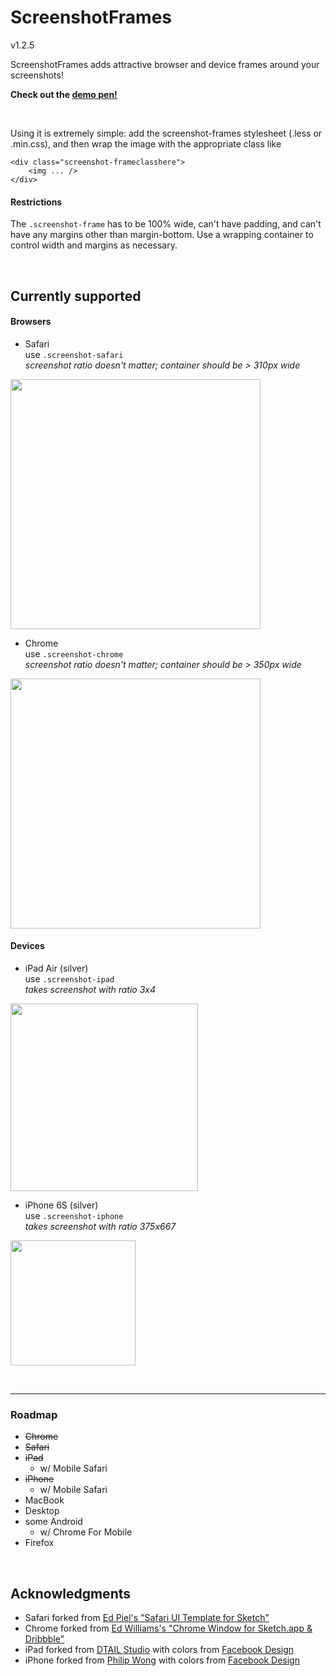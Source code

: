 # ScreenshotFrames
v1.2.5

ScreenshotFrames adds attractive browser and device frames around your screenshots!

**Check out the [demo pen!](http://codepen.io/henry/pen/NAYbNd?editors=1100)**

&nbsp;

Using it is extremely simple: add the screenshot-frames stylesheet (.less or .min.css), and then wrap the image with the appropriate class like

	<div class="screenshot-frameclasshere">
		<img ... />
	</div>

#### Restrictions

The `.screenshot-frame` has to be 100% wide, can't have padding, and can't have any margins other than margin-bottom. Use a wrapping container to control width and margins as necessary.	

&nbsp;

## Currently supported
#### Browsers

- Safari  
use `.screenshot-safari`  
*screenshot ratio doesn't matter; container should be > 310px wide*  
<img src="https://raw.githubusercontent.com/olets/ScreenshotFrames/master/images/safari.png" width="400">

- Chrome  
use `.screenshot-chrome`  
*screenshot ratio doesn't matter; container should be > 350px wide*  
<img src="https://raw.githubusercontent.com/olets/ScreenshotFrames/master/images/chrome.png" width="400">

#### Devices

- iPad Air (silver)  
use `.screenshot-ipad`  
*takes screenshot with ratio 3x4*  
<img src="https://raw.githubusercontent.com/olets/ScreenshotFrames/master/images/ipad.png" width="300">

- iPhone 6S (silver)  
use `.screenshot-iphone`  
*takes screenshot with ratio 375x667*  
<img src="https://raw.githubusercontent.com/olets/ScreenshotFrames/master/images/iphone.png" width="200">


&nbsp;

----
### Roadmap

- ~~Chrome~~
- ~~Safari~~
- ~~iPad~~
	- w/ Mobile Safari
- ~~iPhone~~
	-  w/ Mobile Safari
- MacBook
- Desktop
- some Android
	- w/ Chrome For Mobile
- Firefox

&nbsp;
	
## Acknowledgments

- Safari forked from [Ed Piel's "Safari UI Template for Sketch"](https://dribbble.com/shots/1995751-Safari-UI-Template-for-Sketch)
- Chrome forked from [Ed Williams's "Chrome Window for Sketch.app & Dribbble"](https://dribbble.com/shots/2559150-Chrome-Window-for-Sketch-app-Dribbble)
- iPad forked from [DTAIL Studio](https://dribbble.com/shots/1716707-Free-Download-The-Ultimate-Mobile-Devices-Pack) with colors from [Facebook Design](http://facebook.design/devices)
- iPhone forked from [Philip Wong](https://dribbble.com/shots/2204754-Free-Slate-style-iPhone-6-6-mockup-Sketch) with colors from [Facebook Design](http://facebook.design/devices)